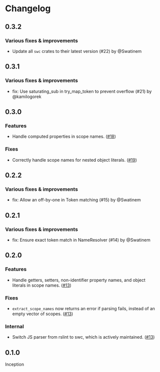 # Changelog

## 0.3.2

### Various fixes & improvements

- Update all `swc` crates to their latest version (#22) by @Swatinem

## 0.3.1

### Various fixes & improvements

- fix: Use saturating_sub in try_map_token to prevent overflow (#21) by @kamilogorek

## 0.3.0

### Features

- Handle computed properties in scope names. ([#18](https://github.com/getsentry/js-source-scopes/pull/18))

### Fixes

- Correctly handle scope names for nested object literals. ([#19](https://github.com/getsentry/js-source-scopes/pull/19))

## 0.2.2

### Various fixes & improvements

- fix: Allow an off-by-one in Token matching (#15) by @Swatinem

## 0.2.1

### Various fixes & improvements

- fix: Ensure exact token match in NameResolver (#14) by @Swatinem

## 0.2.0

### Features

- Handle getters, setters, non-identifier property names, and object literals in scope names. ([#13](https://github.com/getsentry/js-source-scopes/pull/13))

### Fixes

- `extract_scope_names` now returns an error if parsing fails, instead of an empty vector of scopes. ([#13](https://github.com/getsentry/js-source-scopes/pull/13))

### Internal

- Switch JS parser from rslint to swc, which is actively maintained. ([#13](https://github.com/getsentry/js-source-scopes/pull/13))

## 0.1.0

Inception
